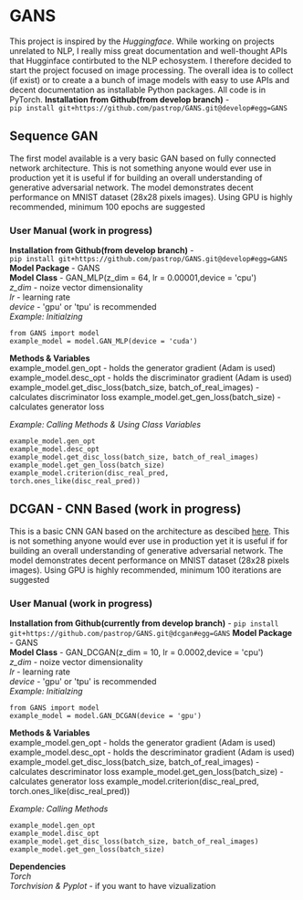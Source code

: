 # GANS
This project is inspired by the *Huggingface*. While working on projects unrelated to NLP, I really miss great documentation and well-thought APIs that Hugginface contirbuted to the NLP echosystem. I therefore decided to start the project focused on image processing. The overall idea is to collect (if exist) or to create a a bunch of image models with easy to use APIs and decent documentation as installable Python packages.  All code is in PyTorch. 
**Installation from Github(from develop branch)** - </br> 
```pip install git+https://github.com/pastrop/GANS.git@develop#egg=GANS```</br>
## Sequence GAN
The first model available is a very basic GAN  based on fully connected network architecture.  This is not something anyone would ever use in production yet it is useful if for building an overall understanding of generative adversarial network.  The model demonstrates decent performance on MNIST dataset (28x28 pixels images). Using GPU is highly recommended, minimum 100 epochs are suggested
### User Manual (work in progress)
**Installation from Github(from develop branch)** - </br> 
```pip install git+https://github.com/pastrop/GANS.git@develop#egg=GANS```</br>
**Model Package** - GANS</br>
**Model Class**  - GAN_MLP(z_dim = 64, lr = 0.00001,device = 'cpu')</br> 
*z_dim* - noize vector dimensionality</br>
*lr* - learning rate</br>
*device* - 'gpu' or 'tpu' is recommended</br>
*Example: Initialzing*</br> 
```
from GANS import model
example_model = model.GAN_MLP(device = 'cuda')
```
**Methods & Variables**</br> 
example_model.gen_opt - holds the generator gradient (Adam is used)</br>
example_model.desc_opt - holds the discriminator gradient (Adam is used)</br>
example_model.get_disc_loss(batch_size, batch_of_real_images) - calculates discriminator loss
example_model.get_gen_loss(batch_size) - calculates generator loss

*Example: Calling Methods & Using Class Variables*</br> 
```
example_model.gen_opt
example_model.desc_opt
example_model.get_disc_loss(batch_size, batch_of_real_images) 
example_model.get_gen_loss(batch_size)
example_model.criterion(disc_real_pred, torch.ones_like(disc_real_pred))
```
## DCGAN - CNN Based (work in progress)
This is a basic CNN GAN  based on the architecture as descibed [here](https://arxiv.org/pdf/1511.06434v1.pdf).  This is not something anyone would ever use in production yet it is useful if for building an overall understanding of generative adversarial network.  The model demonstrates decent performance on MNIST dataset (28x28 pixels images). Using GPU is highly recommended, minimum 100 iterations are suggested
### User Manual (work in progress)
**Installation from Github(currently from develop branch)** - ```pip install git+https://github.com/pastrop/GANS.git@dcgan#egg=GANS```
**Model Package** - GANS</br>
**Model Class**  - GAN_DCGAN(z_dim = 10, lr = 0.0002,device = 'cpu')</br> 
*z_dim* - noize vector dimensionality</br>
*lr* - learning rate</br>
*device* - 'gpu' or 'tpu' is recommended</br>
*Example: Initialzing*</br> 
```
from GANS import model
example_model = model.GAN_DCGAN(device = 'gpu')
```
**Methods & Variables**</br> 
example_model.gen_opt - holds the generator gradient (Adam is used)</br>
example_model.desc_opt - holds the descriminator gradient (Adam is used)</br>
example_model.get_disc_loss(batch_size, batch_of_real_images) - calculates descriminator loss
example_model.get_gen_loss(batch_size) - calculates generator loss
example_model.criterion(disc_real_pred, torch.ones_like(disc_real_pred))

*Example: Calling Methods*</br> 
```
example_model.gen_opt
example_model.disc_opt
example_model.get_disc_loss(batch_size, batch_of_real_images) 
example_model.get_gen_loss(batch_size)
```


**Dependencies**</br>
*Torch*</br>
*Torchvision & Pyplot* - if you want to have vizualization</br>

   
